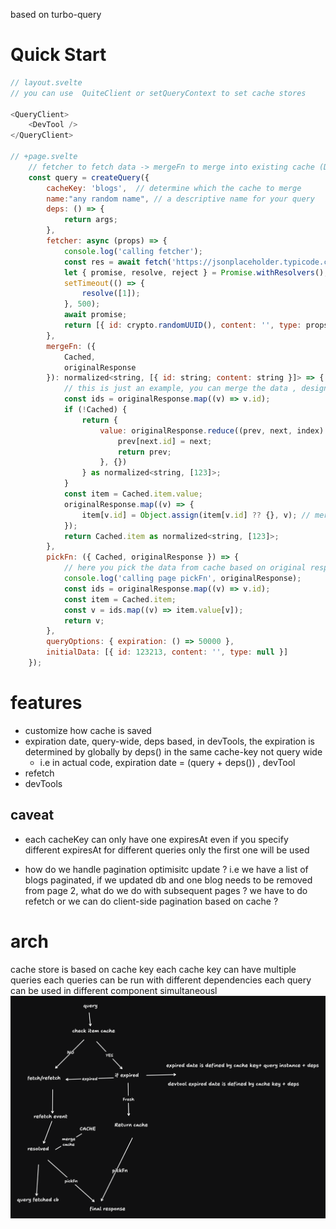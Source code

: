 based on turbo-query

# Quick Start

```javascript
// layout.svelte
// you can use  QuiteClient or setQueryContext to set cache stores

<QueryClient>
	<DevTool />
</QueryClient>

// +page.svelte
    // fetcher to fetch data -> mergeFn to merge into existing cache (Determined by cache key) -> pickFn getting the data again
	const query = createQuery({
		cacheKey: 'blogs',  // determine which the cache to merge
        name:"any random name", // a descriptive name for your query
		deps: () => {
			return args;
		},
		fetcher: async (props) => {
			console.log('calling fetcher');
			const res = await fetch('https://jsonplaceholder.typicode.com/todos/1');
			let { promise, resolve, reject } = Promise.withResolvers();
			setTimeout(() => {
				resolve([1]);
			}, 500);
			await promise;
			return [{ id: crypto.randomUUID(), content: '', type: props }] as const;
		},
		mergeFn: ({
			Cached,
			originalResponse
		}): normalized<string, [{ id: string; content: string }]> => {
            // this is just an example, you can merge the data , design the cache store yourself, i use normalized schema: {values: {id: {...}}}
			const ids = originalResponse.map((v) => v.id);
			if (!Cached) {
				return {
					value: originalResponse.reduce((prev, next, index) => {
						prev[next.id] = next;
						return prev;
					}, {})
				} as normalized<string, [123]>;
			}
			const item = Cached.item.value;
			originalResponse.map((v) => {
				item[v.id] = Object.assign(item[v.id] ?? {}, v); // merge
			});
			return Cached.item as normalized<string, [123]>;
		},
		pickFn: ({ Cached, originalResponse }) => {
            // here you pick the data from cache based on original response from the fetcher
			console.log('calling page pickFn', originalResponse);
			const ids = originalResponse.map((v) => v.id);
			const item = Cached.item;
			const v = ids.map((v) => item.value[v]);
			return v;
		},
		queryOptions: { expiration: () => 50000 },
		initialData: [{ id: 123213, content: '', type: null }]
	});

```

# features

- customize how cache is saved
- expiration date, query-wide, deps based, in devTools, the expiration is determined by globally by deps() in the same cache-key not query wide
  - i.e in actual code, expiration date = (query + deps()) , devTool
- refetch
- devTools

## caveat

- each cacheKey can only have one expiresAt even if you specify different expiresAt for different queries only the first one will be used

- how do we handle pagination optimisitc update ? i.e we have a list of blogs paginated, if we updated db and one blog needs to be removed from page 2, what do we do with subsequent pages ? we have to do refetch or we can do client-side pagination based on cache ?

# arch

cache store is based on cache key
each cache key can have multiple queries
each queries can be run with different dependencies
each query can be used in different component simultaneousl
![alt text](image.png)
